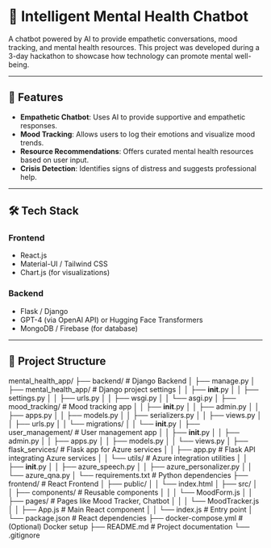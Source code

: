 # 🧠 Intelligent Mental Health Chatbot

A chatbot powered by AI to provide empathetic conversations, mood tracking, and mental health resources. This project was developed during a 3-day hackathon to showcase how technology can promote mental well-being.

---

## 🚀 Features
- **Empathetic Chatbot**: Uses AI to provide supportive and empathetic responses.
- **Mood Tracking**: Allows users to log their emotions and visualize mood trends.
- **Resource Recommendations**: Offers curated mental health resources based on user input.
- **Crisis Detection**: Identifies signs of distress and suggests professional help.

---

## 🛠️ Tech Stack
### **Frontend**
- React.js
- Material-UI / Tailwind CSS
- Chart.js (for visualizations)

### **Backend**
- Flask / Django
- GPT-4 (via OpenAI API) or Hugging Face Transformers
- MongoDB / Firebase (for database)

---

## 📂 Project Structure
mental_health_app/
├── backend/                     # Django Backend
│   ├── manage.py
│   ├── mental_health_app/       # Django project settings
│   │   ├── __init__.py
│   │   ├── settings.py
│   │   ├── urls.py
│   │   ├── wsgi.py
│   │   └── asgi.py
│   ├── mood_tracking/          # Mood tracking app
│   │   ├── __init__.py
│   │   ├── admin.py
│   │   ├── apps.py
│   │   ├── models.py
│   │   ├── serializers.py
│   │   ├── views.py
│   │   ├── urls.py
│   │   └── migrations/
│   │       └── __init__.py
│   ├── user_management/        # User management app
│   │   ├── __init__.py
│   │   ├── admin.py
│   │   ├── apps.py
│   │   ├── models.py
│   │   └── views.py
│   ├── flask_services/         # Flask app for Azure services
│   │   ├── app.py              # Flask API integrating Azure services
│   │   └── utils/              # Azure integration utilities
│   │       ├── __init__.py
│   │       ├── azure_speech.py
│   │       ├── azure_personalizer.py
│   │       └── azure_qna.py
│   └── requirements.txt        # Python dependencies
├── frontend/                   # React Frontend
│   ├── public/
│   │   └── index.html
│   ├── src/
│   │   ├── components/        # Reusable components
│   │   │   └── MoodForm.js
│   │   ├── pages/             # Pages like Mood Tracker, Chatbot
│   │   │   └── MoodTracker.js
│   │   ├── App.js             # Main React component
│   │   └── index.js           # Entry point
│   └── package.json           # React dependencies
├── docker-compose.yml         # (Optional) Docker setup
├── README.md                  # Project documentation
└── .gitignore
